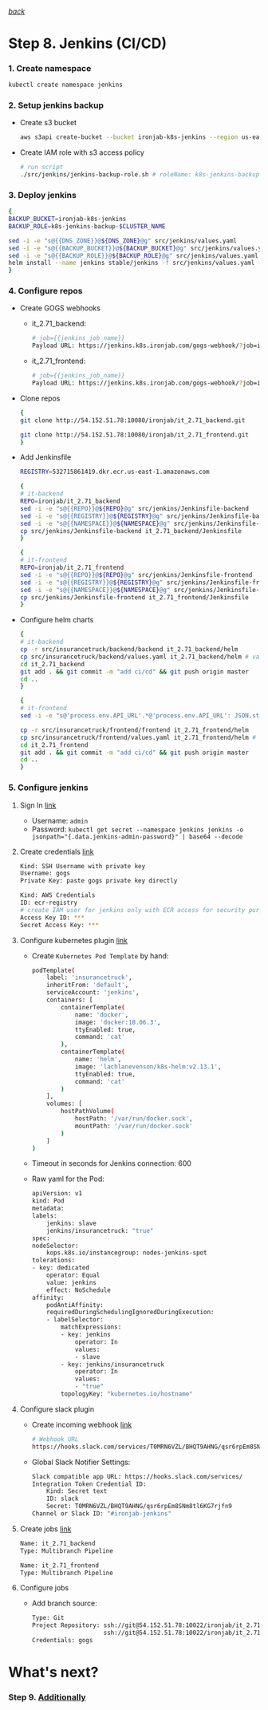###### [back](http://54.152.51.78:10080/ironjab/it-k8s/src/master/docs/step7.md)

# Step 8. Jenkins (CI/CD)

### 1. Create namespace

```sh
kubectl create namespace jenkins
```

### 2. Setup jenkins backup

* Create s3 bucket
    ```sh
    aws s3api create-bucket --bucket ironjab-k8s-jenkins --region us-east-1
    ```
* Create IAM role with s3 access policy 
    ```sh
    # run script
    ./src/jenkins/jenkins-backup-role.sh # roleName: k8s-jenkins-backup-$CLUSTER_NAME
    ```

### 3. Deploy jenkins

```sh
{
BACKUP_BUCKET=ironjab-k8s-jenkins
BACKUP_ROLE=k8s-jenkins-backup-$CLUSTER_NAME

sed -i -e "s@{{DNS_ZONE}}@${DNS_ZONE}@g" src/jenkins/values.yaml
sed -i -e "s@{{BACKUP_BUCKET}}@${BACKUP_BUCKET}@g" src/jenkins/values.yaml
sed -i -e "s@{{BACKUP_ROLE}}@${BACKUP_ROLE}@g" src/jenkins/values.yaml
helm install --name jenkins stable/jenkins -f src/jenkins/values.yaml --namespace jenkins
}
```

### 4. Configure repos

* Create GOGS webhooks
    * it_2.71_backend:

        ```sh
        # job={{jenkins_job_name}}
        Payload URL: https://jenkins.k8s.ironjab.com/gogs-webhook/?job=it_2.71_backend
        ```
    * it_2.71_frontend:
    
        ```sh
        # job={{jenkins_job_name}}
        Payload URL: https://jenkins.k8s.ironjab.com/gogs-webhook/?job=it_2.71_frontend
        ```

* Clone repos

    ```sh
    {
    git clone http://54.152.51.78:10080/ironjab/it_2.71_backend.git

    git clone http://54.152.51.78:10080/ironjab/it_2.71_frontend.git
    }
    ```

* Add Jenkinsfile

    ```sh
    REGISTRY=532715861419.dkr.ecr.us-east-1.amazonaws.com

    {
    # it-backend
    REPO=ironjab/it_2.71_backend
    sed -i -e "s@{{REPO}}@${REPO}@g" src/jenkins/Jenkinsfile-backend
    sed -i -e "s@{{REGISTRY}}@${REGISTRY}@g" src/jenkins/Jenkinsfile-backend
    sed -i -e "s@{{NAMESPACE}}@${NAMESPACE}@g" src/jenkins/Jenkinsfile-backend
    cp src/jenkins/Jenkinsfile-backend it_2.71_backend/Jenkinsfile
    }

    {
    # it-frontend
    REPO=ironjab/it_2.71_frontend
    sed -i -e "s@{{REPO}}@${REPO}@g" src/jenkins/Jenkinsfile-frontend
    sed -i -e "s@{{REGISTRY}}@${REGISTRY}@g" src/jenkins/Jenkinsfile-frontend
    sed -i -e "s@{{NAMESPACE}}@${NAMESPACE}@g" src/jenkins/Jenkinsfile-frontend
    cp src/jenkins/Jenkinsfile-frontend it_2.71_frontend/Jenkinsfile
    }
    ```

* Configure helm charts

    ```sh
    {
    # it-backend
    cp -r src/insurancetruck/backend/backend it_2.71_backend/helm
    cp src/insurancetruck/backend/values.yaml it_2.71_backend/helm # values.yaml should be configured from the previous step7
    cd it_2.71_backend 
    git add . && git commit -m "add ci/cd" && git push origin master
    cd ..
    }

    {
    # it-frontend
    sed -i -e "s@'process.env.API_URL'.*@'process.env.API_URL': JSON.stringify('https://backend.${NAMESPACE}.${DNS_ZONE}'),@g" it_2.71_frontend/webpack.dev.config.js

    cp -r src/insurancetruck/frontend/frontend it_2.71_frontend/helm
    cp src/insurancetruck/frontend/values.yaml it_2.71_frontend/helm # values.yaml should be configured from the previous step7
    cd it_2.71_frontend
    git add . && git commit -m "add ci/cd" && git push origin master
    cd ..
    }
    ```

### 5. Configure jenkins

1. Sign In [link](https://jenkins.k8s.ironjab.com/login)
    * Username: `admin`
    * Password: `kubectl get secret --namespace jenkins jenkins -o jsonpath="{.data.jenkins-admin-password}" | base64 --decode`
2. Create credentials [link](https://jenkins.k8s.ironjab.com/credentials/store/system/domain/_/newCredentials)

    ```sh
    Kind: SSH Username with private key
    Username: gogs
    Private Key: paste gogs private key directly
    ```

    ```sh
    Kind: AWS Credentials
    ID: ecr-registry
    # create IAM user for jenkins only with ECR access for security purpose
    Access Key ID: ***
    Secret Access Key: ***
    ```
3. Configure kubernetes plugin  [link](https://jenkins.k8s.ironjab.com/configure)
    * Create `Kubernetes Pod Template` by hand:

        ```sh
        podTemplate(
            label: 'insurancetruck', 
            inheritFrom: 'default',
            serviceAccount: 'jenkins',
            containers: [
                containerTemplate(
                    name: 'docker', 
                    image: 'docker:18.06.3',
                    ttyEnabled: true,
                    command: 'cat'
                ),
                containerTemplate(
                    name: 'helm', 
                    image: 'lachlanevenson/k8s-helm:v2.13.1',
                    ttyEnabled: true,
                    command: 'cat'
                )
            ],
            volumes: [
                hostPathVolume(
                    hostPath: '/var/run/docker.sock',
                    mountPath: '/var/run/docker.sock'
                )
            ]
        )
        ```
        
    * Timeout in seconds for Jenkins connection: 600
    * Raw yaml for the Pod:

        ```sh
        apiVersion: v1
        kind: Pod
        metadata:
        labels:
            jenkins: slave
            jenkins/insurancetruck: "true"
        spec:
        nodeSelector:
            kops.k8s.io/instancegroup: nodes-jenkins-spot
        tolerations:
        - key: dedicated
            operator: Equal
            value: jenkins
            effect: NoSchedule
        affinity:
            podAntiAffinity:
            requiredDuringSchedulingIgnoredDuringExecution:
            - labelSelector:
                matchExpressions:
                - key: jenkins
                    operator: In
                    values:
                    - slave
                - key: jenkins/insurancetruck
                    operator: In
                    values:
                    - "true"
                topologyKey: "kubernetes.io/hostname"
        ```

4. Configure slack plugin
    * Create incoming webhook [link](https://api.slack.com/incoming-webhooks)

        ```sh
        # Webhook URL
        https://hooks.slack.com/services/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
        ```

    * Global Slack Notifier Settings:

        ```sh
        Slack compatible app URL: https://hooks.slack.com/services/
        Integration Token Credential ID:
            Kind: Secret text
            ID: slack
            Secret: T0MRN6VZL/BHQT9AHNG/qsr6rpEm8SNm8tl6KG7rjfn9
        Channel or Slack ID: "#ironjab-jenkins"
        ```

5. Create jobs [link](https://jenkins.k8s.ironjab.com/view/all/newJob)

    ```sh
    Name: it_2.71_backend
    Type: Multibranch Pipeline
    ```

    ```sh
    Name: it_2.71_frontend
    Type: Multibranch Pipeline
    ```

6. Configure jobs
    * Add branch source:
    
        ```sh
        Type: Git
        Project Repository: ssh://git@54.152.51.78:10022/ironjab/it_2.71_backend.git
                            ssh://git@54.152.51.78:10022/ironjab/it_2.71_frontend.git
        Credentials: gogs
        ```

# What's next?

### Step 9. [Additionally](http://54.152.51.78:10080/ironjab/it-k8s/src/master/docs/step9.md)